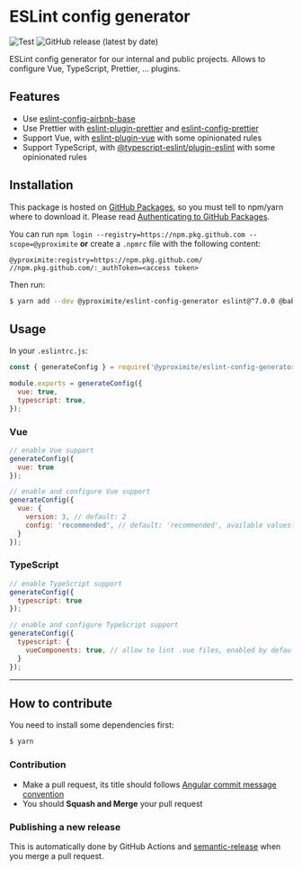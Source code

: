 # ESLint config generator

![Test](https://github.com/Yproximite/eslint-config-generator/workflows/Test/badge.svg)
![GitHub release (latest by date)](https://img.shields.io/github/v/release/yproximite/eslint-config-generator)

ESLint config generator for our internal and public projects. Allows to configure Vue, TypeScript, Prettier, ... plugins.

## Features

- Use [eslint-config-airbnb-base](https://github.com/airbnb/javascript/tree/master/packages/eslint-config-airbnb-base)
- Use Prettier with [eslint-plugin-prettier](https://github.com/prettier/eslint-plugin-prettier) and [eslint-config-prettier](https://github.com/prettier/eslint-config-prettier)
- Support Vue, with [eslint-plugin-vue](https://github.com/vuejs/eslint-plugin-vue) with some opinionated rules
- Support TypeScript, with [@typescript-eslint/plugin-eslint](https://github.com/typescript-eslint/typescript-eslint/tree/master/packages/eslint-plugin/) with some opinionated rules

## Installation

This package is hosted on [GitHub Packages](https://github.com/features/packages), so you must tell to npm/yarn where to download it.
Please read [Authenticating to GitHub Packages](https://help.github.com/en/packages/using-github-packages-with-your-projects-ecosystem/configuring-npm-for-use-with-github-packages#authenticating-to-github-packages).

You can run `npm login --registry=https://npm.pkg.github.com --scope=@yproximite` **or** create a `.npmrc` file with the following content:
```
@yproximite:registry=https://npm.pkg.github.com/
//npm.pkg.github.com/:_authToken=<access token>
```

Then run: 
```bash
$ yarn add --dev @yproximite/eslint-config-generator eslint@^7.0.0 @babel/eslint-parser@^7.0.0 prettier@^2.0.0
```

## Usage

In your `.eslintrc.js`:

```js
const { generateConfig } = require('@yproximite/eslint-config-generator');

module.exports = generateConfig({
  vue: true, 
  typescript: true,
});
```

### Vue 

```js
// enable Vue support
generateConfig({
  vue: true
});

// enable and configure Vue support
generateConfig({
  vue: {
    version: 3, // default: 2
    config: 'recommended', // default: 'recommended', available values: 'essential', 'recommended', 'strongly-recommended'
  }
});
```

### TypeScript

```js
// enable TypeScript support
generateConfig({
  typescript: true
});

// enable and configure TypeScript support
generateConfig({
  typescript: {
    vueComponents: true, // allow to lint .vue files, enabled by default if Vue support is enabled 
  }
});
```

---

## How to contribute

You need to install some dependencies first:
```bash
$ yarn
```

### Contribution

- Make a pull request, its title should follows [Angular commit message convention](https://github.com/angular/angular/blob/master/CONTRIBUTING.md#commit-message-format)
- You should **Squash and Merge** your pull request

### Publishing a new release

This is automatically done by GitHub Actions and [semantic-release](https://github.com/semantic-release/semantic-release) when you merge a pull request.
